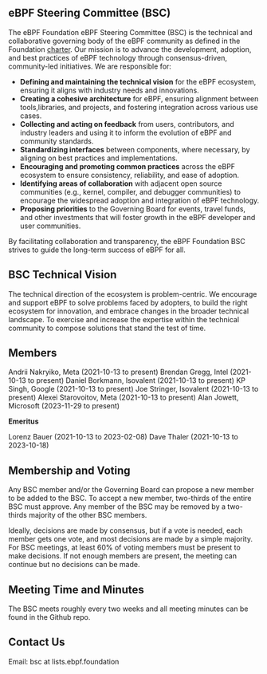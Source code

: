 ## **eBPF Steering Committee (BSC)**

The eBPF Foundation eBPF Steering Committee (BSC) is the technical and collaborative governing body of the eBPF community as defined in the Foundation [charter](https://ebpf.foundation/charter/). Our mission is to advance the development, adoption, and best practices of eBPF technology through consensus-driven, community-led initiatives. We are responsible for:

* **Defining and maintaining the technical vision** for the eBPF ecosystem, ensuring it aligns with industry needs and innovations.
* **Creating a cohesive architecture** for eBPF, ensuring alignment between tools,libraries, and projects, and fostering integration across various use cases.
* **Collecting and acting on feedback** from users, contributors, and industry leaders and using it to inform the evolution of eBPF and community standards.
* **Standardizing interfaces** between components, where necessary, by aligning on best practices and implementations.
* **Encouraging and promoting common practices** across the eBPF ecosystem to ensure consistency, reliability, and ease of adoption.
* **Identifying areas of collaboration** with adjacent open source communities (e.g., kernel, compiler, and debugger communities) to encourage the widespread adoption and integration of eBPF technology.
* **Proposing priorities** to the Governing Board for events, travel funds, and other investments that will foster growth in the eBPF developer and user communities.

By facilitating collaboration and transparency, the eBPF Foundation BSC strives to guide the long-term success of eBPF for all.

## **BSC Technical Vision**

The technical direction of the ecosystem is problem-centric. We encourage and support eBPF to solve problems faced by adopters, to build the right ecosystem for innovation, and embrace changes in the broader technical landscape. To exercise and increase the expertise within the technical community to compose solutions that stand the test of time.

## **Members**

Andrii Nakryiko, Meta (2021-10-13 to present)
Brendan Gregg, Intel (2021-10-13 to present)
Daniel Borkmann, Isovalent (2021-10-13 to present)
KP Singh, Google (2021-10-13 to present)
Joe Stringer, Isovalent (2021-10-13 to present)
Alexei Starovoitov, Meta (2021-10-13 to present)
Alan Jowett, Microsoft (2023-11-29 to present)

**Emeritus**

Lorenz Bauer (2021-10-13 to 2023-02-08)
Dave Thaler (2021-10-13 to 2023-10-18)


## **Membership and Voting**

Any BSC member and/or the Governing Board can propose a new member to be added to the BSC. To accept a new member, two-thirds of the entire BSC must approve. Any member of the BSC may be removed by a two-thirds majority of the other BSC members.

Ideally, decisions are made by consensus, but if a vote is needed, each member gets one vote, and most decisions are made by a simple majority. For BSC meetings, at least 60% of voting members must be present to make decisions. If not enough members are present, the meeting can continue but no decisions can be made.

## **Meeting Time and Minutes**

The BSC meets roughly every two weeks and all meeting minutes can be found in the Github repo.

## **Contact Us**

Email: bsc at lists.ebpf.foundation
